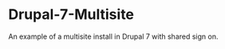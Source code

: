 Drupal-7-Multisite
==================

An example of a multisite install in Drupal 7 with shared sign on.